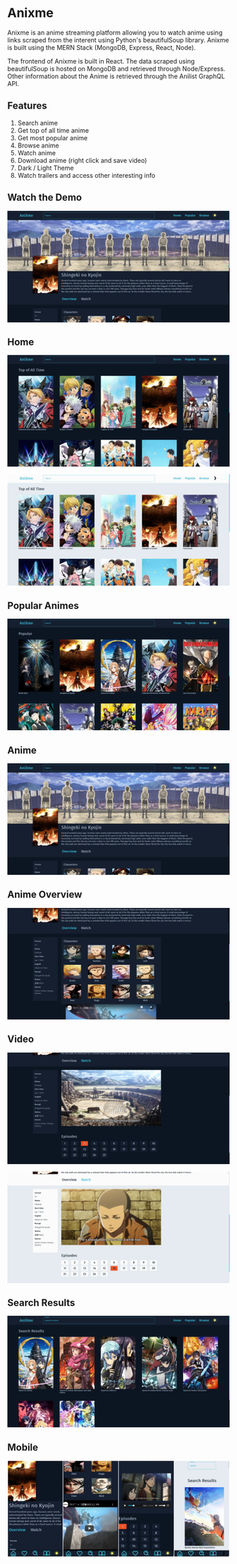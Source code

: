 # Anixme

Anixme is an anime streaming platform allowing you to watch anime using links scraped from the interent using Python's beautifulSoup library. Anixme is built using the MERN Stack (MongoDB, Express, React, Node).

The frontend of Anixme is built in React. The data scraped using beautifulSoup is hosted on MongoDB and retrieved through Node/Express. Other information about the Anime is retrieved through the Anilist GraphQL API.

## Features

1. Search anime
2. Get top of all time anime
3. Get most popular anime
4. Browse anime
5. Watch anime
6. Download anime (right click and save video)
7. Dark / Light Theme
8. Watch trailers and access other interesting info

## Watch the Demo

[![Video](screenshots/banner.png)](https://youtu.be/ANbUjLQMvzE "Anixme Demo")

## Home

![Home](screenshots/homeDark.png)

![Home Light](screenshots/homeLight.png)

## Popular Animes

![Popular Animes](screenshots/popular.png)

## Anime

![Anime Banner](screenshots/banner.png)

## Anime Overview

![Anime Overview](screenshots/overview.png)

## Video

![Video Dark](screenshots/videoDark.png)

![Video Light](screenshots/videoLight.png)

## Search Results

![Search Results](screenshots/searchResults.png)

## Mobile

![Mobile](screenshots/mobile.jpg)
